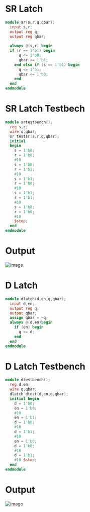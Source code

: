 # SR Latch
``` Verilog
module sr(s,r,q,qbar);
  input s,r;
  output reg q;
  output reg qbar;
  
  always @(s,r) begin
  if (r == 1'b1) begin
      q <= 1'b0;
      qbar <= 1'b1;
    end else if (s == 1'b1) begin
      q <= 1'b1;
      qbar <= 1'b0;
    end
  end
endmodule
```
# SR Latch Testbech
``` Verilog
module srtestbench();
  reg s,r;
  wire q,qbar;
  sr testsr(s,r,q,qbar);
  initial 
  begin
    s = 1'b0;
    r = 1'b0;
    #10
    s = 1'b0;
    r = 1'b1;
    #10
    s = 1'b1;
    r = 1'b0;
    #10
    s = 1'b1;
    r = 1'b1;
    #10
    s = 1'b0;
    r = 1'b0;
    #10
    $stop;
  end
endmodule
```
# Output 
![image](https://github.com/userofmeet27/Verilog-Projects/assets/154442221/e37e7987-a463-434d-bb28-9ead27288080)


# D Latch
``` Verilog
module dlatch(d,en,q,qbar);
  input d,en;
  output reg q;
  output qbar;
  assign qbar = ~q;
  always @(d,en)begin
    if (en) begin
      q <= d;
    end
  end
endmodule
```
# D Latch Testbench
``` Verilog
module dtestbench();
  reg d,en;
  wire q,qbar;
  dlatch dtest(d,en,q,qbar);
  initial begin
    d = 1'b0;
    en = 1'b0;
    #10
    en = 1'b1;
    d = 1'b0;
    #10
    d = 1'b1;
    #10
    en = 1'b0;
    d = 1'b0;
    #10
    d = 1'b1;
    #10 $stop;
  end
endmodule
```
# Output
![image](https://github.com/userofmeet27/Verilog-Projects/assets/154442221/393eab57-a33c-4bfc-822e-2f1d3b827773)
